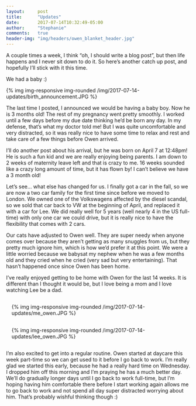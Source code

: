 ```yaml
---
layout:     post
title:      "Updates"
date:       2017-07-14T10:32:49-05:00
author:     "Stephanie"
comments:   true
header-img: "img/headers/owen_blanket_header.jpg"
---
```


A couple times a week, I think “oh, I should write a blog post”, but then life happens and I never sit down to do it. So here’s another catch up post, and hopefully I’ll stick with it this time. 

We had a baby :) 

{% img img-responsive img-rounded /img/2017-07-14-updates/birth_announcement.JPG %}

The last time I posted, I announced we would be having a baby boy. Now he is 3 months old! The rest of my pregnancy went pretty smoothly. I worked until a few days before my due date thinking he’d be born any day. In my defense, that’s what my doctor told me! But I was quite uncomfortable and very distracted, so it was really nice to have some time to relax and rest and take care of a few things before Owen arrived. 

I’ll do another post about his arrival, but he was born on April 7 at 12:48pm! He is such a fun kid and we are really enjoying being parents. I am down to 2 weeks of maternity leave left and that is crazy to me. 16 weeks sounded like a crazy long amount of time, but it has flown by! I can’t believe we have a 3 month old!

Let’s see... what else has changed for us. I finally got a car in the fall, so we are now a two car family for the first time since before we moved to London. We owned one of the Volkswagens affected by the diesel scandal, so we sold that car back to VW at the beginning of April, and replaced it with a car for Lee. We did really well for 5 years (well nearly 4 in the US full-time) with only one car we could drive, but it is really nice to have the flexibility that comes with 2 cars.

Our cats have adjusted to Owen well. They are super needy when anyone comes over because they aren’t getting as many snuggles from us, but they pretty much ignore him, which is how we’d prefer it at this point. We were a little worried because we babysat my nephew when he was a few months old and they cried when he cried (very sad but very entertaining). That hasn’t happened once since Owen has been home.

I’ve really enjoyed getting to be home with Owen for the last 14 weeks. It is different than I thought it would be, but I love being a mom and I love watching Lee be a dad.

<div class="row">
  <div class="col-sm-6" style="padding: 15px;">{% img img-responsive img-rounded /img/2017-07-14-updates/me_owen.JPG %}</div>
  <div class="col-sm-6" style="padding: 15px;">{% img img-responsive img-rounded /img/2017-07-14-updates/lee_owen.JPG %}</div>
</div>

I’m also excited to get into a regular routine. Owen started at daycare this week part-time so we can get used to it before I go back to work. I’m really glad we started this early, because he had a really hard time on Wednesday. I dropped him off this morning and I’m praying he has a much better day. We’ll do gradually longer days until I go back to work full-time, but I’m hoping having him comfortable there before I start working again allows me to go back to work and not spend all day super distracted worrying about him. That’s probably wishful thinking though :)